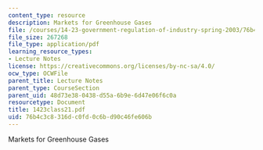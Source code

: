 ```yaml
---
content_type: resource
description: Markets for Greenhouse Gases
file: /courses/14-23-government-regulation-of-industry-spring-2003/76b4c3c8316dc0fd0c6bd90c46fe606b_1423class21.pdf
file_size: 267268
file_type: application/pdf
learning_resource_types:
- Lecture Notes
license: https://creativecommons.org/licenses/by-nc-sa/4.0/
ocw_type: OCWFile
parent_title: Lecture Notes
parent_type: CourseSection
parent_uid: 48d73e38-0438-d55a-6b9e-6d47e06f6c0a
resourcetype: Document
title: 1423class21.pdf
uid: 76b4c3c8-316d-c0fd-0c6b-d90c46fe606b
---
```

Markets for Greenhouse Gases